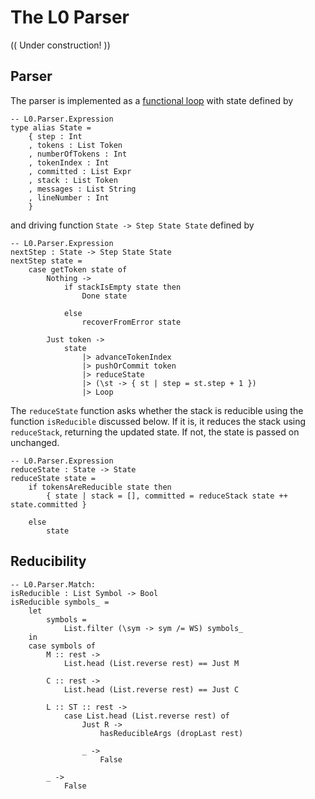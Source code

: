 # The L0 Parser

(( Under construction! ))



## Parser

The parser is implemented as a [functional loop](/docs-scripta-compiler/common-code#functional-loops/) with state
defined by

```
-- L0.Parser.Expression
type alias State =
    { step : Int
    , tokens : List Token
    , numberOfTokens : Int
    , tokenIndex : Int
    , committed : List Expr
    , stack : List Token
    , messages : List String
    , lineNumber : Int
    }
```

and driving function `State -> Step State State`
defined by

```
-- L0.Parser.Expression
nextStep : State -> Step State State
nextStep state =
    case getToken state of
        Nothing ->
            if stackIsEmpty state then
                Done state

            else
                recoverFromError state

        Just token ->
            state
                |> advanceTokenIndex
                |> pushOrCommit token
                |> reduceState
                |> (\st -> { st | step = st.step + 1 })
                |> Loop
```

The `reduceState` function asks whether the stack
is reducible using the function  `isReducible` discussed
below.  If it is, it reduces the stack using
`reduceStack`, returning the updated state.  If not,
the state is passed on unchanged.

```
-- L0.Parser.Expression
reduceState : State -> State
reduceState state =
    if tokensAreReducible state then
        { state | stack = [], committed = reduceStack state ++ state.committed }

    else
        state
```

## Reducibility




```
-- L0.Parser.Match:
isReducible : List Symbol -> Bool
isReducible symbols_ =
    let
        symbols =
            List.filter (\sym -> sym /= WS) symbols_
    in
    case symbols of
        M :: rest ->
            List.head (List.reverse rest) == Just M

        C :: rest ->
            List.head (List.reverse rest) == Just C

        L :: ST :: rest ->
            case List.head (List.reverse rest) of
                Just R ->
                    hasReducibleArgs (dropLast rest)

                _ ->
                    False

        _ ->
            False
```